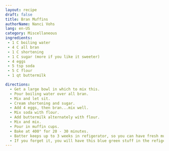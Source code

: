 ```yaml
---
layout: recipe
draft: false
title: Bran Muffins
authorName: Nanci Vohs
lang: en-US
category: Miscellaneous
ingredients:
 - 1 C boiling water
 - 4 C all bran
 - 1 C shortening
 - 1 C sugar (more if you like it sweeter)
 - 4 eggs
 - 5 tsp soda
 - 5 C flour
 - 1 qt buttermilk

directions:
  - Get a large bowl in which to mix this. 
  - Pour boiling water over all bran. 
  - Mix and let sit. 
  - Cream shortening and sugar. 
  - Add 4 eggs, then bran...mix well. 
  - Mix soda with flour. 
  - Add buttermilk alternately with flour. 
  - Mix and mix. 
  - Pour in muffin cups. 
  - Bake at 400° for 20 - 30 minutes. 
  - Batter keeps up to 3 weeks in refigerator, so you can have fresh muffins when the mood strikes.
  - If you forget it, you will have this blue green stuff in the refigerator you can't remember what it used to be.
---
```

